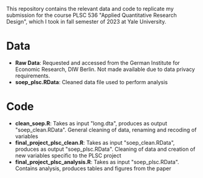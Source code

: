 This repository contains the relevant data and code to replicate my submission for the course PLSC 536 "Applied Quantitative Research Design", which I took in fall semester of 2023 at Yale University.

# Data
* **Raw Data**: Requested and accessed from the German Institute for Economic Research, DIW Berlin. Not made available due to data privacy requirements.
* **soep_plsc.RData**: Cleaned data file used to perform analysis

# Code
* **clean_soep.R**: Takes as input "long.dta", produces as output "soep_clean.RData". General cleaning of data, renaming and recoding of variables 
* **final_project_plsc_clean.R**: Takes as input "soep_clean.RData", produces as output "soep_plsc.RData". Cleaning of data and creation of new variables specific to the PLSC project
* **final_project_plsc_analysis.R**: Takes as input "soep_plsc.RData". Contains analysis, produces tables and figures from the paper
